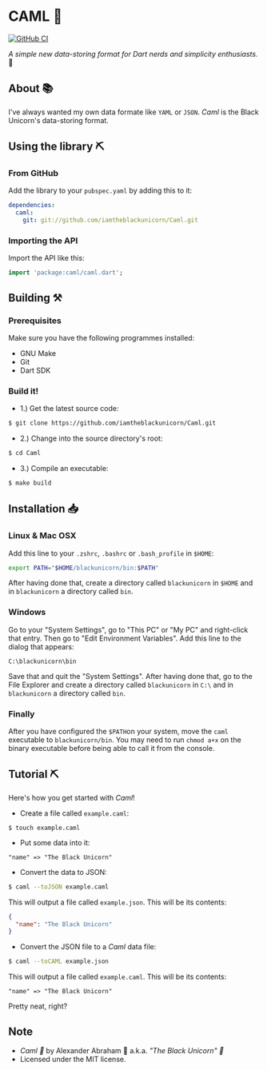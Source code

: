 # CAML :camel:

[![GitHub CI](https://github.com/iamtheblackunicorn/Caml/actions/workflows/dart.yml/badge.svg)](https://github.com/iamtheblackunicorn/Caml/actions)

*A simple new data-storing format for Dart nerds and simplicity enthusiasts.* :camel:

## About :books:

I've always wanted my own data formate like `YAML` or `JSON`.
*Caml* is the Black Unicorn's data-storing format.

## Using the library :pick:

### From GitHub

Add the library to your `pubspec.yaml` by adding this to it:

```YAML
dependencies:
  caml:
    git: git://github.com/iamtheblackunicorn/Caml.git
```

### Importing the API

Import the API like this:

```dart
import 'package:caml/caml.dart';
```

## Building :hammer_and_pick:

### Prerequisites
Make sure you have the following programmes installed:

- GNU Make
- Git
- Dart SDK

### Build it!

- 1.) Get the latest source code:

```bash
$ git clone https://github.com/iamtheblackunicorn/Caml.git
```

- 2.) Change into the source directory's root:

```bash
$ cd Caml
```

- 3.) Compile an executable:

```bash
$ make build
```
## Installation :inbox_tray:

### Linux & Mac OSX

Add this line to your `.zshrc`, `.bashrc` or `.bash_profile` in `$HOME`:

```bash
export PATH="$HOME/blackunicorn/bin:$PATH"
```
After having done that, create a directory called `blackunicorn` in `$HOME` and in `blackunicorn` a directory called `bin`.

### Windows

Go to your "System Settings", go to "This PC" or "My PC" and right-click that entry. Then go to "Edit Environment Variables".
Add this line to the dialog that appears:

```
C:\blackunicorn\bin
```

Save that and quit the "System Settings". After having done that, go to the File Explorer and create a directory called `blackunicorn` in `C:\` and in `blackunicorn` a directory called `bin`.

### Finally

After you have configured the `$PATH`on your system, move the `caml` executable to `blackunicorn/bin`. You may need to run `chmod a+x` on the binary executable before being able to call it from the console.

## Tutorial :pick:

Here's how you get started with *Caml*!

- Create a file called `example.caml`:

```text
$ touch example.caml
```

- Put some data into it:

```text
"name" => "The Black Unicorn"
```

- Convert the data to JSON:

```bash
$ caml --toJSON example.caml
```

This will output a file called `example.json`. This will be its contents:

```JSON
{
  "name": "The Black Unicorn"
}
```

- Convert the JSON file to a *Caml* data file:

```bash
$ caml --toCAML example.json
```
This will output a file called `example.caml`. This will be its contents:

```text
"name" => "The Black Unicorn"
```

Pretty neat, right?

## Note
- *Caml :camel:* by Alexander Abraham :black_heart: a.k.a. *"The Black Unicorn" :unicorn:*
- Licensed under the MIT license.
